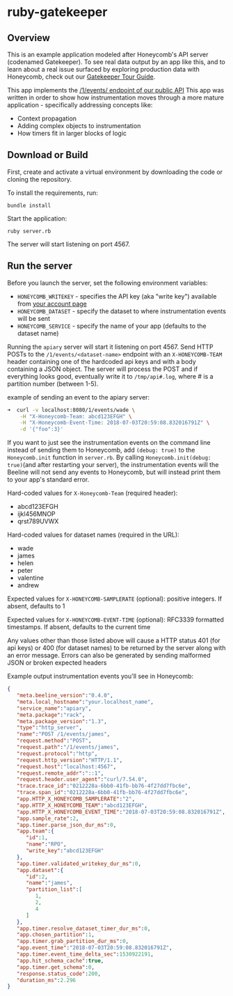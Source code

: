 # ruby-gatekeeper

## Overview

This is an example application modeled after Honeycomb's API server (codenamed
Gatekeeper).
To see real data output by an app like this, and to learn about a real issue
surfaced by exploring production data with Honeycomb, check out our
[Gatekeeper Tour Guide](https://docs.honeycomb.io/gatekeeper-tour/).

This app implements the [/1/events/ endpoint of our public API](https://docs.honeycomb.io/api/events/)
This app was written in order to show how instrumentation moves through a
more mature application - specifically addressing concepts like:
- Context propagation
- Adding complex objects to instrumentation
- How timers fit in larger blocks of logic

## Download or Build

First, create and activate a virtual environment by downloading the code or cloning the repository.

To install the requirements, run:

`bundle install`

Start the application:

`ruby server.rb`

The server will start listening on port 4567.


## Run the server

Before you launch the server, set the following environment variables:

* `HONEYCOMB_WRITEKEY` - specifies the API key (aka "write key") available from [your account page](https://ui.honeycomb.io/account)
* `HONEYCOMB_DATASET` - specify the dataset to where instrumentation events will be sent
* `HONEYCOMB_SERVICE` - specify the name of your app (defaults to the dataset
  name)

Running the `apiary` server will start it listening on port 4567. Send HTTP POSTs to the `/1/events/<dataset-name>` endpoint with an `X-HONEYCOMB-TEAM` header containing one of the hardcoded api keys and with a body containing a JSON object. The server will process the POST and if everything looks good, eventually write it to `/tmp/api#.log`, where # is a partition number (between 1-5).

example of sending an event to the apiary server:
```bash
➜  curl -v localhost:8080/1/events/wade \
    -H "X-Honeycomb-Team: abcd123EFGH" \
    -H "X-Honeycomb-Event-Time: 2018-07-03T20:59:08.832016791Z" \
    -d '{"foo":3}'
```
If you want to just see the instrumentation events on the command line instead of sending them to Honeycomb, add `(debug: true)` to the `Honeycomb.init` function in `server.rb`. By calling `Honeycomb.init(debug: true)`(and after restarting your server), the instrumentation events will the Beeline will not send any events to Honeycomb, but will instead print them to your app's standard error.

Hard-coded values for `X-Honeycomb-Team` (required header):
* abcd123EFGH
* ijkl456MNOP
* qrst789UVWX

Hard-coded values for dataset names (required in the URL):
* wade
* james
* helen
* peter
* valentine
* andrew

Expected values for `X-HONEYCOMB-SAMPLERATE` (optional): positive integers. If absent, defaults to 1

Expected values for `X-HONEYCOMB-EVENT-TIME` (optional): RFC3339 formatted timestamps. If absent, defaults to the current time

Any values other than those listed above will cause a HTTP status 401 (for api keys) or 400 (for dataset names) to be returned by the server along with an error message.  Errors can also be generated by sending malformed JSON or broken expected headers

Example output instrumentation events you'll see in Honeycomb:

```json
{  
   "meta.beeline_version":"0.4.0",
   "meta.local_hostname":"your.localhost_name",
   "service_name":"apiary",
   "meta.package":"rack",
   "meta.package_version":"1.3",
   "type":"http_server",
   "name":"POST /1/events/james",
   "request.method":"POST",
   "request.path":"/1/events/james",
   "request.protocol":"http",
   "request.http_version":"HTTP/1.1",
   "request.host":"localhost:4567",
   "request.remote_addr":"::1",
   "request.header.user_agent":"curl/7.54.0",
   "trace.trace_id":"0212228a-6bb0-41fb-bb76-4f27dd7fbc6e",
   "trace.span_id":"0212228a-6bb0-41fb-bb76-4f27dd7fbc6e",
   "app.HTTP_X_HONEYCOMB_SAMPLERATE":"2",
   "app.HTTP_X_HONEYCOMB_TEAM":"abcd123EFGH",
   "app.HTTP_X_HONEYCOMB_EVENT_TIME":"2018-07-03T20:59:08.832016791Z",
   "app.sample_rate":2,
   "app.timer.parse_json_dur_ms":0,
   "app.team":{  
      "id":1,
      "name":"RPO",
      "write_key":"abcd123EFGH"
   },
   "app.timer.validated_writekey_dur_ms":0,
   "app.dataset":{  
      "id":2,
      "name":"james",
      "partition_list":[  
         1,
         2,
         4
      ]
   },
   "app.timer.resolve_dataset_timer_dur_ms":0,
   "app.chosen_partition":1,
   "app.timer.grab_partition_dur_ms":0,
   "app.event_time":"2018-07-03T20:59:08.832016791Z",
   "app.timer.event_time_delta_sec":1530922191,
   "app.hit_schema_cache":true,
   "app.timer.get_schema":0,
   "response.status_code":200,
   "duration_ms":2.296
}
```
